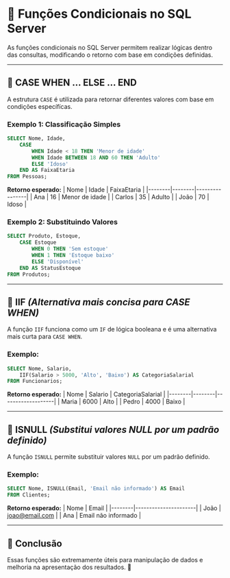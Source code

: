 # 📌 **Funções Condicionais no SQL Server**

As funções condicionais no SQL Server permitem realizar lógicas dentro das consultas, modificando o retorno com base em condições definidas.

---

## 🔹 **CASE WHEN ... ELSE ... END**

A estrutura `CASE` é utilizada para retornar diferentes valores com base em condições específícas.

### **Exemplo 1: Classificação Simples**
```sql
SELECT Nome, Idade,
    CASE
        WHEN Idade < 18 THEN 'Menor de idade'
        WHEN Idade BETWEEN 18 AND 60 THEN 'Adulto'
        ELSE 'Idoso'
    END AS FaixaEtaria
FROM Pessoas;
```
**Retorno esperado:**
| Nome  | Idade | FaixaEtaria     |
|--------|--------|----------------|
| Ana    | 16    | Menor de idade  |
| Carlos | 35    | Adulto          |
| João   | 70    | Idoso           |

### **Exemplo 2: Substituindo Valores**
```sql
SELECT Produto, Estoque,
    CASE Estoque
        WHEN 0 THEN 'Sem estoque'
        WHEN 1 THEN 'Estoque baixo'
        ELSE 'Disponível'
    END AS StatusEstoque
FROM Produtos;
```

---

## 🔹 **IIF** *(Alternativa mais concisa para CASE WHEN)*

A função `IIF` funciona como um `IF` de lógica booleana e é uma alternativa mais curta para `CASE WHEN`.

### **Exemplo:**
```sql
SELECT Nome, Salario,
    IIF(Salario > 5000, 'Alto', 'Baixo') AS CategoriaSalarial
FROM Funcionarios;
```
**Retorno esperado:**
| Nome  | Salario | CategoriaSalarial |
|--------|--------|-------------------|
| Maria  | 6000   | Alto              |
| Pedro  | 4000   | Baixo             |

---

## 🔹 **ISNULL** *(Substitui valores NULL por um padrão definido)*

A função `ISNULL` permite substituir valores `NULL` por um padrão definido.

### **Exemplo:**
```sql
SELECT Nome, ISNULL(Email, 'Email não informado') AS Email
FROM Clientes;
```
**Retorno esperado:**
| Nome  | Email                |
|--------|----------------------|
| João   | joao@email.com      |
| Ana    | Email não informado |

---

## 🔹 **Conclusão**
Essas funções são extremamente úteis para manipulação de dados e melhoria na apresentação dos resultados. 🚀

